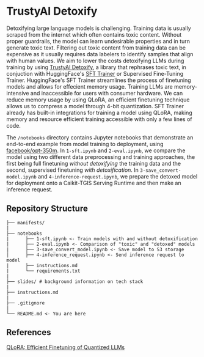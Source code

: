 # TrustyAI Detoxify
Detoxifying large language models is challenging. Training data is usually scraped from the internet which often contains toxic content. Without proper guardrails, the model can learn undesirable properties and in turn generate toxic text. Filtering out toxic content from training data can be expensive as it usually requires data labelers to identify samples that align with human values. We aim to lower the costs detoxifying LLMs during training by using [TrustyAI Detoxify](https://github.com/trustyai-explainability/trustyai-explainability-python/tree/main/src/trustyai/language/detoxify), a library that rephrases toxic text, in conjuction with HuggingFace's [SFT Trainer](https://huggingface.co/docs/trl/en/sft_trainer) or Supervised Fine-Tuning Trainer. HuggingFace's SFT Trainer streamlines the process of finetuning models and allows for effecient memory usage. Training LLMs are memory-intensive and inaccessible for users with consumer hardware. We can reduce memory usage by using QLoRA, an  efficient finetuning technique allows us to compress a model through 4-bit quantization. SFT Trainer already has built-in integrations for training a model using QLoRA, making memory and resource efficient training accessible with only a few lines of code.

The `/notebooks` directory contains Jupyter notebooks that demonstrate an end-to-end example from model training to deployment, using [facebook/opt-350m](https://huggingface.co/facebook/opt-350m). In `1-sft.ipynb` and  `2-eval.ipynb`, we compare the model using two different data preprocessing and training approaches, the first being full finetuning *without detoxifying* the training data and the second, supervised finetuning *with detoxification*. In `3-save_convert-model.ipynb` and `4-inference-request.ipynb`, we prepare the detoxed model for deployment onto a Caikit-TGIS Serving Runtime and then make an inference request.

## Repository Structure
```
├── manifests/
|
├── notebooks
|      ├── 1-sft.ipynb <- Train models with and without detoxification
|      ├── 2-eval.ipynb <- Comparison of "toxic" and "detoxed" models
|      ├── 3-save_convert_model.ipynb <- Save model to S3 storage
│      ├── 4-inference_request.ipynb <- Send inference request to model
|      ├── instructions.md
|      └── requirements.txt
|
├── slides/ # background information on tech stack
|
├── instructions.md
|
├── .gitignore
|
└── README.md <- You are here
```

## References
[QLoRA: Efficient Finetuning of Quantized LLMs](https://arxiv.org/abs/2305.14314)


